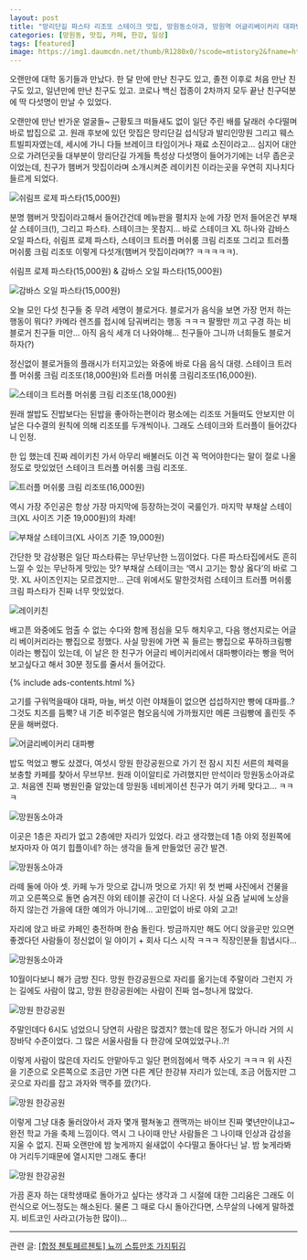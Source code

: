 ```yaml
---
layout: post
title: "망리단길 파스타 리조또 스테이크 맛집, 망원동소아과, 망원역 어글리베이커리 대파빵, 망원 한강공원"
categories: [망원동, 맛집, 카페, 한강, 일상]
tags: [featured]
image: https://img1.daumcdn.net/thumb/R1280x0/?scode=mtistory2&fname=https%3A%2F%2Fblog.kakaocdn.net%2Fdn%2FThSf4%2Fbtrf3tzeLRy%2F58rFeeaPgryrCkNJ6duSB1%2Fimg.jpg
---
```


오랜만에 대학 동기들과 만났다. 한 달 만에 만난 친구도 있고, 졸전 이후로 처음 만난 친구도 있고, 일년만에 만난 친구도 있고. 코로나 백신 접종이 2차까지 모두 끝난 친구덕분에 딱 다섯명이 만날 수 있었다.

오랜만에 만난 반가운 얼굴들~ 근황토크 떠들새도 없이 일단 주린 배를 달래러 수다떨며 바로 밥집으로 고. 원래 후보에 있던 맛집은 망리단길 섭식당과 발리인망원 그리고 웨스트빌피자였는데, 세시에 가니 다들 브레이크 타임이거나 재료 소진이라고... 심지어 대안으로 가려던곳들 대부분이 망리단길 가게들 특성상 다섯명이 들어가기에는 너무 좁은곳이었는데, 친구가 햄버거 맛집이라며 소개시켜준 레이키친 이라는곳을 우연히 지나치다 들르게 되었다.

![쉬림프 로제 파스타(15,000원)](https://img1.daumcdn.net/thumb/R1280x0/?scode=mtistory2&fname=https%3A%2F%2Fblog.kakaocdn.net%2Fdn%2FdPxIJY%2Fbtrf3urpRsx%2Fw9MFMSAKqQHMo6tpR6de80%2Fimg.jpg)

분명 햄버거 맛집이라고해서 들어간건데 메뉴판을 펼치자 눈에 가장 먼저 들어온건 부채살 스테이크(!), 그리고 파스타. 스테이크는 못참지... 바로 스테이크 XL 하나와 감바스 오일 파스타, 쉬림프 로제 파스타, 스테이크 트러플 머쉬룸 크림 리조또 그리고 트러플 머쉬룸 크림 리조또 이렇게 다섯개(햄버거 맛집이라며?? ㅋㅋㅋㅋㅋ).

쉬림프 로제 파스타(15,000원) & 감바스 오일 파스타(15,000원)

![감바스 오일 파스타(15,000원)](https://img1.daumcdn.net/thumb/R1280x0/?scode=mtistory2&fname=https%3A%2F%2Fblog.kakaocdn.net%2Fdn%2FbfXJR4%2FbtrfVufm5CY%2Fm9WnHWRdNfNRuMSRcvDk8k%2Fimg.jpg)

오늘 모인 다섯 친구들 중 무려 세명이 블로거다. 블로거가 음식을 보면 가장 먼저 하는 행동이 뭐다? 카메라 렌즈를 접시에 담궈버리는 행동 ㅋㅋㅋ 팔짱만 끼고 구경 하는 비블로거 친구들 미안… 아직 음식 세개 더 나와야해… 친구들아 그니까 너희들도 블로거 하자(?)

정신없이 블로거들의 플래시가 터지고있는 와중에 바로 다음 음식 대령. 스테이크 트러플 머쉬룸 크림 리조또(18,000원)와 트러플 머쉬룸 크림리조또(16,000원).

![스테이크 트러플 머쉬룸 크림 리조또(18,000원)](https://img1.daumcdn.net/thumb/R1280x0/?scode=mtistory2&fname=https%3A%2F%2Fblog.kakaocdn.net%2Fdn%2FDj9lr%2FbtrfZpxnqFT%2FeOkKZtuZJspYG5JZRQOe1K%2Fimg.jpg)

원래 쌀밥도 진밥보다는 된밥을 좋아하는편이라 평소에는 리조또 거들떠도 안보지만 이 날은 다수결의 원칙에 의해 리조또를 두개씩이나. 그래도 스테이크와 트러플이 들어갔다니 인정.

한 입 했는데 진짜 레이키친 가서 아무리 배불러도 이건 꼭 먹어야한다는 말이 절로 나올정도로 맛있었던 스테이크 트러플 머쉬룸 크림 리조또.

![트러플 머쉬룸 크림 리조또(16,000원)](https://img1.daumcdn.net/thumb/R1280x0/?scode=mtistory2&fname=https%3A%2F%2Fblog.kakaocdn.net%2Fdn%2FcDPjdS%2Fbtrf5jC8FgA%2FoJKoZlRnbekavR8CY6W8W1%2Fimg.jpg)

역시 가장 주인공은 항상 가장 마지막에 등장하는것이 국룰인가. 마지막 부채살 스테이크(XL 사이즈 기준 19,000원)의 차례!

![부채살 스테이크(XL 사이즈 기준 19,000원)](https://img1.daumcdn.net/thumb/R1280x0/?scode=mtistory2&fname=https%3A%2F%2Fblog.kakaocdn.net%2Fdn%2FThSf4%2Fbtrf3tzeLRy%2F58rFeeaPgryrCkNJ6duSB1%2Fimg.jpg)

간단한 맛 감상평은 일단 파스타류는 무난무난한 느낌이었다. 다른 파스타집에서도 흔히 느낄 수 있는 무난하게 맛있는 맛? 부채살 스테이크는 ‘역시 고기는 항상 옳다’의 바로 그 맛. XL 사이즈인지는 모르겠지만… 근데 위에서도 말한것처럼 스테이크 트러플 머쉬룸 크림 파스타가 진짜 너무 맛있었다.

![레이키친](https://img1.daumcdn.net/thumb/R1280x0/?scode=mtistory2&fname=https%3A%2F%2Fblog.kakaocdn.net%2Fdn%2Fw7Hjr%2FbtrfXyVBArt%2FaJGkE4lZH1qNcknmEus2F0%2Fimg.jpg)

배고픈 와중에도 멈출 수 없는 수다와 함께 점심을 모두 해치우고, 다음 행선지로는 어글리 베이커리라는 빵집으로 정했다. 사실 망원에 가면 꼭 들르는 빵집으로 푸하하크림빵 이라는 빵집이 있는데, 이 날은 한 친구가 어글리 베이커리에서 대파빵이라는 빵을 먹어보고싶다고 해서 30분 정도를 줄서서 들어갔다.

{% include ads-contents.html %}

고기를 구워먹을때야 대파, 마늘, 버섯 이런 야채들이 없으면 섭섭하지만 빵에 대파를..? 그것도 치즈를 듬뿍? 내 기준 비주얼은 혐오음식에 가까웠지만 메론 크림빵에 홀린듯 주문을 해버렸다.

![어글리베이커리 대파빵](https://img1.daumcdn.net/thumb/R1280x0/?scode=mtistory2&fname=https%3A%2F%2Fblog.kakaocdn.net%2Fdn%2FEnH4z%2Fbtrf1hFRD8Z%2FrSquwAAaSPjMbKdvaChrk0%2Fimg.jpg)

밥도 먹었고 빵도 샀겠다, 여섯시 망원 한강공원으로 가기 전 잠시 지친 서른의 체력을 보충할 카페를 찾아서 무브무브. 원래 이이알티로 가려했지만 만석이라 망원동소아과로 고. 처음엔 진짜 병원인줄 알았는데 망원동 네비게이션 친구가 여기 카페 맞다고... ㅋㅋㅋ

![망원동소아과](https://img1.daumcdn.net/thumb/R1280x0/?scode=mtistory2&fname=https%3A%2F%2Fblog.kakaocdn.net%2Fdn%2FbBBfFi%2Fbtrf1iY5tcV%2FwuJnh8DseeGg0tTUv1RNi0%2Fimg.jpg)

이곳은 1층은 자리가 없고 2층에만 자리가 있었다. 라고 생각했는데 1층 야외 정원쪽에 보자마자 아 여기 힙플이네? 하는 생각을 들게 만들었던 공간 발견.

![망원동소아과](https://img1.daumcdn.net/thumb/R1280x0/?scode=mtistory2&fname=https%3A%2F%2Fblog.kakaocdn.net%2Fdn%2Fca6dAD%2FbtrfZpqBvOf%2FYb0BSJyDdm3ehL8fL15R9k%2Fimg.jpg)

라떼 둘에 아아 셋. 카페 누가 맛으로 갑니까 멋으로 가지! 위 첫 번째 사진에서 건물을 끼고 오른쪽으로 돌면 숨겨진 야외 테이블 공간이 더 나온다. 사실 요즘 날씨에 노상을 하지 않는건 가을에 대한 예의가 아니기에... 고민없이 바로 야외 고고!

자리에 앉고 바로 카페인 충전하며 한숨 돌린다. 방금까지만 해도 어디 앉을곳만 있으면 좋겠다던 사람들이 정신없이 일 야이기 + 회사 디스 시작 ㅋㅋㅋ 직장인분들 힘냅시다...

![망원동소아과](https://img1.daumcdn.net/thumb/R1280x0/?scode=mtistory2&fname=https%3A%2F%2Fblog.kakaocdn.net%2Fdn%2FqkKe5%2FbtrfZpYq3Gl%2FTn4tT7zlcfz7xlUDXZBcGK%2Fimg.jpg)

10월이다보니 해가 금방 진다. 망원 한강공원으로 자리를 옮기는데 주말이라 그런지 가는 길에도 사람이 많고, 망원 한강공원에는 사람이 진짜 엄~청나게 많았다.

![망원 한강공원](https://img1.daumcdn.net/thumb/R1280x0/?scode=mtistory2&fname=https%3A%2F%2Fblog.kakaocdn.net%2Fdn%2FcoRHkh%2FbtrfUO6t41j%2F3ZazwMpaNQbZKGhXZkH5P0%2Fimg.jpg)

주말인데다 6시도 넘었으니 당연히 사람은 많겠지? 했는데 많은 정도가 아니라 거의 시장바닥 수준이었다. 그 많은 서울사람들 다 한강에 모여있었구나..?!

이렇게 사람이 많은데 자리도 안맡아두고 일단 편의점에서 맥주 사오기 ㅋㅋㅋ 위 사진을 기준으로 오른쪽으로 조금만 가면 다른 계단 한강뷰 자리가 있는데, 조금 어둡지만 그곳으로 자리를 잡고 과자와 맥주를 깠(?)다.

![망원 한강공원](https://img1.daumcdn.net/thumb/R1280x0/?scode=mtistory2&fname=https%3A%2F%2Fblog.kakaocdn.net%2Fdn%2FbUN5te%2FbtrfXyg3c4g%2FHuMkuUbDXwyHfsDkEcyjd1%2Fimg.jpg)

이렇게 그냥 대충 둘러앉아서 과자 몇개 펼쳐놓고 캔맥까는 바이브 진짜 몇년만이냐고~ 완전 학교 가을 축제 느낌이다. 역시 그 나이때 만난 사람들은 그 나이때 인상과 감성을 지울 수 없지. 진짜 오랜만에 밤 늦게까지 쉴새없이 수다떨고 돌아다닌 날. 밤 늦게라봐야 거리두기때문에 열시지만 그래도 좋다!

![망원 한강공원](https://img1.daumcdn.net/thumb/R1280x0/?scode=mtistory2&fname=https%3A%2F%2Fblog.kakaocdn.net%2Fdn%2Fso7Iq%2FbtrfWcetxsq%2FU5LDUhjXJxD34Uqs6sxVN0%2Fimg.jpg)

가끔 혼자 하는 대학생때로 돌아가고 싶다는 생각과 그 시절에 대한 그리움은 그래도 이런식으로 어느정도는 해소된다. 물론 그 때로 다시 돌아간다면, 스무살의 나에게 말하겠지. 비트코인 사라고(가능한 많이)...

---

관련 글: <a href="/%ED%95%A9%EC%A0%95-%EC%B2%B8%ED%86%A0%ED%8E%98%EB%A5%B4%EC%B2%B8%ED%86%A0-%EB%87%A8%EB%81%BC-%EC%8A%A4%ED%8A%9C%EB%A7%8C%EC%A1%B0-%EA%B0%80%EC%A7%80%ED%8A%80%EA%B9%80/" class="markdown-link">[합정 첸토페르첸토] 뇨끼 스튜만조 가지튀김</a>
